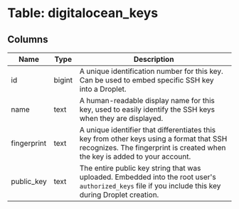 
# Table: digitalocean_keys

## Columns
| Name        | Type           | Description  |
| ------------- | ------------- | -----  |
|id|bigint|A unique identification number for this key. Can be used to embed specific SSH key into a Droplet.|
|name|text|A human-readable display name for this key, used to easily identify the SSH keys when they are displayed.|
|fingerprint|text|A unique identifier that differentiates this key from other keys using a format that SSH recognizes. The fingerprint is created when the key is added to your account.|
|public_key|text|The entire public key string that was uploaded. Embedded into the root user's `authorized_keys` file if you include this key during Droplet creation.|
